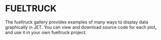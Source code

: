 FUELTRUCK
=======================
The fueltruck gallery provides examples of many ways to display data graphically in JET. You can view and download source code for each plot[.](#erTfd4hJW4K4ZqKgoqK2oFA9o4A9PcA4.wq486) and use it in your own fueltruck project.